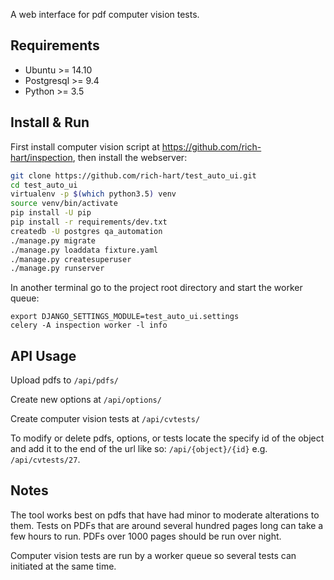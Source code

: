 
A web interface for pdf computer vision tests. 

## Requirements
* Ubuntu >= 14.10
* Postgresql >= 9.4
* Python >= 3.5

## Install & Run

First install computer vision script at https://github.com/rich-hart/inspection, then install the webserver:

``` .sh
git clone https://github.com/rich-hart/test_auto_ui.git
cd test_auto_ui
virtualenv -p $(which python3.5) venv
source venv/bin/activate
pip install -U pip
pip install -r requirements/dev.txt
createdb -U postgres qa_automation
./manage.py migrate
./manage.py loaddata fixture.yaml 
./manage.py createsuperuser
./manage.py runserver
```

In another terminal go to the project root directory and start the worker queue:
```
export DJANGO_SETTINGS_MODULE=test_auto_ui.settings
celery -A inspection worker -l info
```

## API Usage

Upload pdfs to ``/api/pdfs/``

Create new options at ``/api/options/``

Create computer vision tests at ``/api/cvtests/``

To modify or delete pdfs, options, or tests locate the specify id of the object and add it to the end of the url like so: ``/api/{object}/{id}`` e.g. ``/api/cvtests/27``. 

## Notes

The tool works best on pdfs that have had minor to moderate alterations to them.  Tests on PDFs that are around several hundred pages long can take a few hours to run.  PDFs over 1000 pages should be run over night.

Computer vision tests are run by a worker queue so several tests can initiated at the same time.
